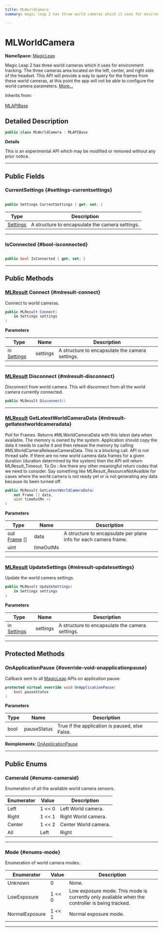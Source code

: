 ```yaml
---
title: MLWorldCamera
summary: magic leap 2 has three world cameras which it uses for environment tracking. the three cameras area located on the left, center, and right side of the headset. this api will provide a way to query for the frames from these world cameras, at this point the app will not be able to configure the world camera parameters. 

---
```


# MLWorldCamera



**NameSpace:** 
[MagicLeap](/versioned_docs/version-22-May-2023/unity-api/api/UnityEngine.XR.MagicLeap/UnityEngine.XR.MagicLeap.md) 


Magic Leap 2 has three world cameras which it uses for environment tracking. The three cameras area located on the left, center, and right side of the headset. This API will provide a way to query for the frames from these world cameras, at this point the app will not be able to configure the world camera parameters.   [More...](#detailed-description)  


Inherits from: <br></br>[MLAPIBase](/versioned_docs/version-22-May-2023/unity-api/api/UnityEngine.XR.MagicLeap/UnityEngine.XR.MagicLeap.MLAPIBase.md)



## Detailed Description

```csharp
public class MLWorldCamera : MLAPIBase 
```


**Details**

This is an experimental API which may be modified or removed without any prior notice. 





-----------



## Public Fields

### CurrentSettings {#settings-currentsettings}

```csharp

public Settings CurrentSettings { get; set; }

```

| Type | Description  | 
|--|--|
| [Settings](/versioned_docs/version-22-May-2023/unity-api/api/UnityEngine.XR.MagicLeap/MLWorldCamera/UnityEngine.XR.MagicLeap.MLWorldCamera.Settings.md) | A structure to encapsulate the camera settings.  |





-----------

### IsConnected {#bool-isconnected}

```csharp

public bool IsConnected { get; set; }

```






-----------

## Public Methods

### [MLResult](/versioned_docs/version-22-May-2023/unity-api/api/UnityEngine.XR.MagicLeap/UnityEngine.XR.MagicLeap.MLResult.md) Connect {#mlresult-connect}

Connect to world cameras. 

```csharp
public MLResult Connect(
    in Settings settings
)
```


**Parameters**

| Type | Name  | Description  | 
|--|--|--|
| in [Settings](/versioned_docs/version-22-May-2023/unity-api/api/UnityEngine.XR.MagicLeap/MLWorldCamera/UnityEngine.XR.MagicLeap.MLWorldCamera.Settings.md) |settings|A structure to encapsulate the camera settings. |






-----------

### [MLResult](/versioned_docs/version-22-May-2023/unity-api/api/UnityEngine.XR.MagicLeap/UnityEngine.XR.MagicLeap.MLResult.md) Disconnect {#mlresult-disconnect}

Disconnect from world camera. This will disconnect from all the world camera currently connected. 

```csharp
public MLResult Disconnect()
```






-----------

### [MLResult](/versioned_docs/version-22-May-2023/unity-api/api/UnityEngine.XR.MagicLeap/UnityEngine.XR.MagicLeap.MLResult.md) GetLatestWorldCameraData {#mlresult-getlatestworldcameradata}

Poll for Frames. Returns #MLWorldCameraData with this latest data when available. The memory is owned by the system. Application should copy the data it needs to cache it and then release the memory by calling #MLWorldCameraReleaseCameraData. This is a blocking call. API is not thread safe. If there are no new world camera data frames for a given duration (duration determined by the system) then the API will return MLResult&#95;Timeout. To Do : Are there any other meaningful return codes that we need to consider. Say something like MLResult&#95;ResourceNotAvailble for cases where the world camera is not ready yet or is not generating any data because its been turned off. 

```csharp
public MLResult GetLatestWorldCameraData(
    out Frame [] data,
    uint timeOutMs =1
)
```


**Parameters**

| Type | Name  | Description  | 
|--|--|--|
| out [Frame](/versioned_docs/version-22-May-2023/unity-api/api/UnityEngine.XR.MagicLeap/MLWorldCamera/Frame/UnityEngine.XR.MagicLeap.MLWorldCamera.Frame.md) [] |data|A structure to encapsulate per plane info for each camera frame. |
| uint |timeOutMs||






-----------

### [MLResult](/versioned_docs/version-22-May-2023/unity-api/api/UnityEngine.XR.MagicLeap/UnityEngine.XR.MagicLeap.MLResult.md) UpdateSettings {#mlresult-updatesettings}

Update the world camera settings. 

```csharp
public MLResult UpdateSettings(
    in Settings settings
)
```


**Parameters**

| Type | Name  | Description  | 
|--|--|--|
| in [Settings](/versioned_docs/version-22-May-2023/unity-api/api/UnityEngine.XR.MagicLeap/MLWorldCamera/UnityEngine.XR.MagicLeap.MLWorldCamera.Settings.md) |settings|A structure to encapsulate the camera settings. |






-----------

## Protected Methods

### OnApplicationPause {#override-void-onapplicationpause}

Callback sent to all [MagicLeap](/versioned_docs/version-22-May-2023/unity-api/api/UnityEngine.XR.MagicLeap/UnityEngine.XR.MagicLeap.md) APIs on application pause. 

```csharp
protected virtual override void OnApplicationPause(
    bool pauseStatus
)
```


**Parameters**

| Type | Name  | Description  | 
|--|--|--|
| bool |pauseStatus|True if the application is paused, else False. |




**Reimplements**: [OnApplicationPause](/versioned_docs/version-22-May-2023/unity-api/api/UnityEngine.XR.MagicLeap/UnityEngine.XR.MagicLeap.MLAPIBase.md#void-onapplicationpause)



-----------

## Public Enums

### CameraId {#enums-cameraid}

Enumeration of all the available world camera sensors. 

| Enumerator | Value | Description |
| ---------- | ----- | ----------- |
| Left | 1 << 0| Left World camera.   |
| Right | 1 << 1| Right World camera.   |
| Center | 1 << 2| Center World camera.   |
| All | Left | Right | Center| All World cameras.   |








-----------

### Mode {#enums-mode}

Enumeration of world camera modes. 

| Enumerator | Value | Description |
| ---------- | ----- | ----------- |
| Unknown | 0| None.   |
| LowExposure | 1 << 0| Low exposure mode. This mode is currently only available when the controller is being tracked.   |
| NormalExposure | 1 << 1| Normal exposure mode.   |








-----------



